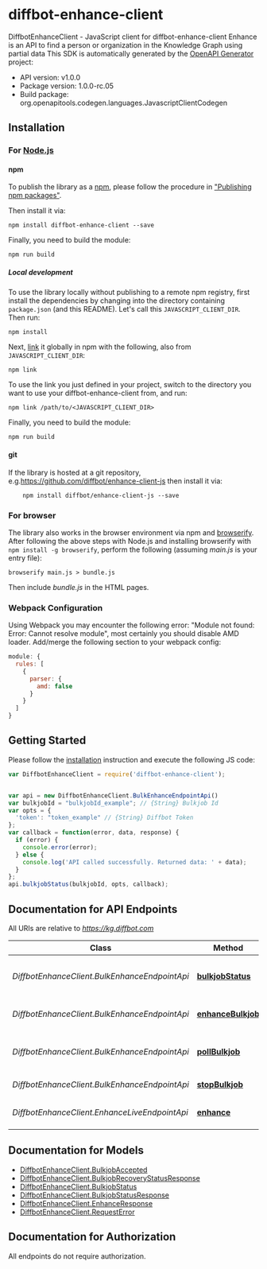 # diffbot-enhance-client

DiffbotEnhanceClient - JavaScript client for diffbot-enhance-client
Enhance is an API to find a person or organization in the Knowledge Graph using partial data
This SDK is automatically generated by the [OpenAPI Generator](https://openapi-generator.tech) project:

- API version: v1.0.0
- Package version: 1.0.0-rc.05
- Build package: org.openapitools.codegen.languages.JavascriptClientCodegen

## Installation

### For [Node.js](https://nodejs.org/)

#### npm

To publish the library as a [npm](https://www.npmjs.com/), please follow the procedure in ["Publishing npm packages"](https://docs.npmjs.com/getting-started/publishing-npm-packages).

Then install it via:

```shell
npm install diffbot-enhance-client --save
```

Finally, you need to build the module:

```shell
npm run build
```

##### Local development

To use the library locally without publishing to a remote npm registry, first install the dependencies by changing into the directory containing `package.json` (and this README). Let's call this `JAVASCRIPT_CLIENT_DIR`. Then run:

```shell
npm install
```

Next, [link](https://docs.npmjs.com/cli/link) it globally in npm with the following, also from `JAVASCRIPT_CLIENT_DIR`:

```shell
npm link
```

To use the link you just defined in your project, switch to the directory you want to use your diffbot-enhance-client from, and run:

```shell
npm link /path/to/<JAVASCRIPT_CLIENT_DIR>
```

Finally, you need to build the module:

```shell
npm run build
```

#### git

If the library is hosted at a git repository, e.g.https://github.com/diffbot/enhance-client-js
then install it via:

```shell
    npm install diffbot/enhance-client-js --save
```

### For browser

The library also works in the browser environment via npm and [browserify](http://browserify.org/). After following
the above steps with Node.js and installing browserify with `npm install -g browserify`,
perform the following (assuming *main.js* is your entry file):

```shell
browserify main.js > bundle.js
```

Then include *bundle.js* in the HTML pages.

### Webpack Configuration

Using Webpack you may encounter the following error: "Module not found: Error:
Cannot resolve module", most certainly you should disable AMD loader. Add/merge
the following section to your webpack config:

```javascript
module: {
  rules: [
    {
      parser: {
        amd: false
      }
    }
  ]
}
```

## Getting Started

Please follow the [installation](#installation) instruction and execute the following JS code:

```javascript
var DiffbotEnhanceClient = require('diffbot-enhance-client');


var api = new DiffbotEnhanceClient.BulkEnhanceEndpointApi()
var bulkjobId = "bulkjobId_example"; // {String} Bulkjob Id
var opts = {
  'token': "token_example" // {String} Diffbot Token
};
var callback = function(error, data, response) {
  if (error) {
    console.error(error);
  } else {
    console.log('API called successfully. Returned data: ' + data);
  }
};
api.bulkjobStatus(bulkjobId, opts, callback);

```

## Documentation for API Endpoints

All URIs are relative to *https://kg.diffbot.com*

Class | Method | HTTP request | Description
------------ | ------------- | ------------- | -------------
*DiffbotEnhanceClient.BulkEnhanceEndpointApi* | [**bulkjobStatus**](docs/BulkEnhanceEndpointApi.md#bulkjobStatus) | **GET** /kg/enhance_endpoint/bulk/{bulkjobId}/status | Bulk Enhance Status Endpoint
*DiffbotEnhanceClient.BulkEnhanceEndpointApi* | [**enhanceBulkjob**](docs/BulkEnhanceEndpointApi.md#enhanceBulkjob) | **POST** /kg/enhance_endpoint/bulk | Bulk Enhance Endpoint
*DiffbotEnhanceClient.BulkEnhanceEndpointApi* | [**pollBulkjob**](docs/BulkEnhanceEndpointApi.md#pollBulkjob) | **GET** /kg/enhance_endpoint/bulk/{bulkjobId} | Bulk Enhance Poll Endpoint
*DiffbotEnhanceClient.BulkEnhanceEndpointApi* | [**stopBulkjob**](docs/BulkEnhanceEndpointApi.md#stopBulkjob) | **GET** /kg/enhance_endpoint/bulk/{bulkjobId}/stop | Bulkjob stop
*DiffbotEnhanceClient.EnhanceLiveEndpointApi* | [**enhance**](docs/EnhanceLiveEndpointApi.md#enhance) | **GET** /kg/enhance_endpoint | Live Enhance Endpoint


## Documentation for Models

 - [DiffbotEnhanceClient.BulkjobAccepted](docs/BulkjobAccepted.md)
 - [DiffbotEnhanceClient.BulkjobRecoveryStatusResponse](docs/BulkjobRecoveryStatusResponse.md)
 - [DiffbotEnhanceClient.BulkjobStatus](docs/BulkjobStatus.md)
 - [DiffbotEnhanceClient.BulkjobStatusResponse](docs/BulkjobStatusResponse.md)
 - [DiffbotEnhanceClient.EnhanceResponse](docs/EnhanceResponse.md)
 - [DiffbotEnhanceClient.RequestError](docs/RequestError.md)


## Documentation for Authorization

All endpoints do not require authorization.
